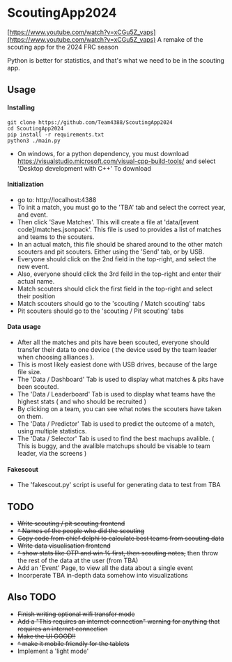 # ScoutingApp2024
[https://www.youtube.com/watch?v=xCGu5Z_vaps](https://www.youtube.com/watch?v=xCGu5Z_vaps)
A remake of the scouting app for the 2024 FRC season

Python is better for statistics, and that's what we need to be in the scouting app.
## Usage
#### Installing
`git clone https://github.com/Team4388/ScoutingApp2024`    
`cd ScoutingApp2024`   
`pip install -r requirements.txt`   
`python3 ./main.py`   
- On windows, for a python dependency, you must download https://visualstudio.microsoft.com/visual-cpp-build-tools/ and select 'Desktop development with C++' To download

#### Initialization
- go to: http://localhost:4388
- To init a match, you must go to the 'TBA' tab and select the correct year, and event.
- Then click 'Save Matches'. This will create a file at 'data/[event code]/matches.jsonpack'. This file is used to provides a list of matches and teams to the scouters.
- In an actual match, this file should be shared around to the other match scouters and pit scouters. Either using the 'Send' tab, or by USB.
- Everyone should click on the 2nd field in the top-right, and select the new event.
- Also, everyone should click the 3rd feild in the top-right and enter their actual name.
- Match scouters should click the first field in the top-right and select their position
- Match scouters should go to the 'scouting / Match scouting' tabs
- Pit scouters should go to the 'scouting / Pit scouting' tabs

#### Data usage
- After all the matches and pits have been scouted, everyone should transfer their data to one device ( the device used by the team leader when choosing alliances ).
- This is most likely easiest done with USB drives, because of the large file size.
- The 'Data / Dashboard' Tab is used to display what matches & pits have been scouted.
- The 'Data / Leaderboard' Tab is used to display what teams have the highest stats ( and who should be recruited )
- By clicking on a team, you can see what notes the scouters have taken on them.
- The 'Data / Predictor' Tab is used to predict the outcome of a match, using multiple statistics.
- The 'Data / Selector' Tab is used to find the best machups avalible. ( This is buggy, and the avalible matchups should be visable to team leader, via the screens )

#### Fakescout
- The 'fakescout.py' script is useful for generating data to test from TBA

## TODO
- ~~Write scouting / pit scouting frontend~~
- ~~^ Names of the people who did the scouting~~
- ~~Copy code from chief delphi to calculate best teams from scouting data~~
- ~~Write data visualisation frontend~~
- ~~^ show stats like OTP and win % first, then scouting notes,~~ then throw the rest of the data at the user (from TBA)
- Add an 'Event' Page, to view all the data about a single event
- Incorperate TBA in-depth data somehow into visualizations

## Also TODO
- ~~Finish writing optional wifi transfer mode~~
- ~~Add a "This requires an internet connection" warning for anything that requires an internet connection~~
- ~~Make the UI GOOD!!~~
- ~~^ make it mobile friendly for the tablets~~
- Implement a 'light mode'
